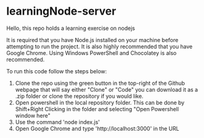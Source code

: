 # learningNode-server

Hello, this repo holds a learning exercise on nodejs

It is required that you have Node.js installed on your machine before attempting to run the project. It is also highly recommended that you have Google Chrome.
Using Windows PowerShell and Chocolatey is also recommended.

To run this code follow the steps below:
1. Clone the repo using the green button in the top-right of the Github webpage that will say either "Clone" or "Code" you can download it as a .zip folder or clone the repository if you would like.
1. Open powershell in the local repository folder. This can be done by Shift+Right Clicking in the folder and selecting "Open Powershell window here"
1. Use the command 'node index.js'
1. Open Google Chrome and type 'http://localhost:3000' in the URL
